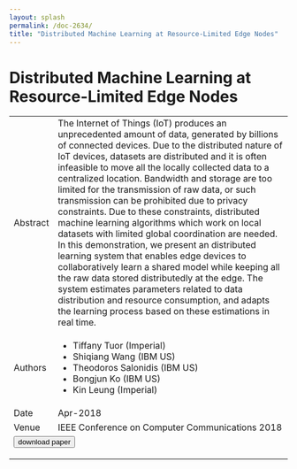 ```yaml
---
layout: splash
permalink: /doc-2634/
title: "Distributed Machine Learning at Resource-Limited Edge Nodes"
---
```


# Distributed Machine Learning at Resource-Limited Edge Nodes

<table>
    <tbody>
    <tr>
        <td>Abstract</td>
        <td>The Internet of Things (IoT) produces an unprecedented amount of data, generated by billions of connected devices. Due to the distributed nature of IoT devices, datasets are distributed and it is often infeasible to move all the locally collected data to a centralized location. Bandwidth and storage are too limited for the transmission of raw data, or such transmission can be prohibited due to privacy constraints. Due to these constraints, distributed machine learning algorithms which work on local datasets with limited global coordination are needed. In this demonstration, we present an distributed learning system that enables edge devices to collaboratively learn a shared model while keeping all the raw data stored distributedly at the edge. The system estimates parameters related to data distribution and resource consumption, and adapts the learning process based on these estimations in real time.</td>
    </tr>
    <tr>
        <td>Authors</td>
        <td>
            <ul>
                <li>Tiffany Tuor (Imperial)</li>
                <li>Shiqiang Wang (IBM US)</li>
                <li>Theodoros Salonidis (IBM US)</li>
                <li>Bongjun Ko (IBM US)</li>
                <li>Kin Leung (Imperial)</li>
            </ul>
        </td>
    </tr>
    <tr>
        <td>Date</td>
        <td>Apr-2018</td>
    </tr>
    <tr>
        <td>Venue</td>
        <td>IEEE Conference on Computer Communications 2018</td>
    </tr>
        <tr>
            <td colspan="2">
                <form method="get" action="https://dais-ita.org/sites/default/files/2142_paper.pdf">
                    <button type="submit">download paper</button>
                </form>
            </td>
        </tr>
    </tbody>
</table>
